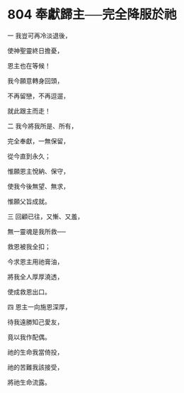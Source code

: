 # 804 奉獻歸主──完全降服於祂

一 我豈可再冷淡退後，

使神聖靈終日擔憂，

恩主也在等候！

我今願意轉身回頭，

不再留戀，不再逗遛，

就此跟主而走！

二 我今將我所是、所有，

完全奉獻，一無保留，

從今直到永久；

惟願恩主悅納、保守，

使我今後無望、無求，

惟願父旨成就。

三 回顧已往，又慚、又羞，

無一靈魂是我所救──

救恩被我全扣；

今求恩主用祂膏油，

將我全人厚厚澆透，

使成救恩出口。

四 恩主一向施恩深厚，

待我遠勝知己愛友，

竟以我作配偶。

祂的生命我當倚投，

祂的苦難我該接受，

將祂生命流露。

